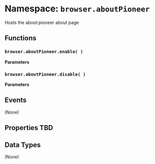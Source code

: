 # Namespace: `browser.aboutPioneer`

Hosts the about:pioneer about page

## Functions

### `browser.aboutPioneer.enable( )`

**Parameters**

### `browser.aboutPioneer.disable( )`

**Parameters**

## Events

(None)

## Properties TBD

## Data Types

(None)
